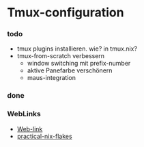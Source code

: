 # Tmux-configuration

### todo
- tmux plugins installieren. wie? in tmux.nix?
- tmux-from-scratch verbessern
    - window switching mit prefix-number
    - aktive Panefarbe verschönern
    - maus-integration

### done

### WebLinks
- [Web-link](https://github.com/ScottLaMott/tmux-flake.git)
- [practical-nix-flakes](https://serokell.io/blog/practical-nix-flakes)

